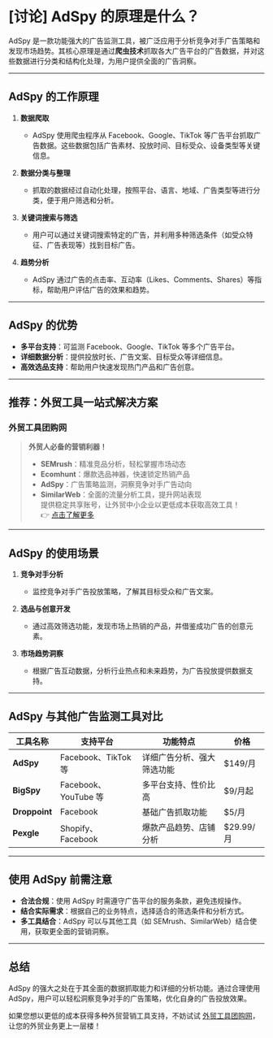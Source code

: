 # [讨论] AdSpy 的原理是什么？

AdSpy 是一款功能强大的广告监测工具，被广泛应用于分析竞争对手广告策略和发现市场趋势。其核心原理是通过**爬虫技术**抓取各大广告平台的广告数据，并对这些数据进行分类和结构化处理，为用户提供全面的广告洞察。

---

## AdSpy 的工作原理

1. **数据爬取**
   - AdSpy 使用爬虫程序从 Facebook、Google、TikTok 等广告平台抓取广告数据。这些数据包括广告素材、投放时间、目标受众、设备类型等关键信息。

2. **数据分类与整理**
   - 抓取的数据经过自动化处理，按照平台、语言、地域、广告类型等进行分类，便于用户筛选和分析。

3. **关键词搜索与筛选**
   - 用户可以通过关键词搜索特定的广告，并利用多种筛选条件（如受众特征、广告表现等）找到目标广告。

4. **趋势分析**
   - AdSpy 通过广告的点击率、互动率（Likes、Comments、Shares）等指标，帮助用户评估广告的效果和趋势。

---

## AdSpy 的优势

- **多平台支持**：可监测 Facebook、Google、TikTok 等多个广告平台。
- **详细数据分析**：提供投放时长、广告文案、目标受众等详细信息。
- **高效选品支持**：帮助用户快速发现热门产品和广告创意。

---

## 推荐：外贸工具一站式解决方案

### 外贸工具团购网
> **外贸人必备的营销利器！**  
> - **SEMrush**：精准竞品分析，轻松掌握市场动态  
> - **Ecomhunt**：爆款选品神器，快速锁定热销产品  
> - **AdSpy**：广告策略监测，洞察竞争对手广告动向  
> - **SimilarWeb**：全面的流量分析工具，提升网站表现  
> 提供稳定共享账号，让外贸中小企业以更低成本获取高效工具！  
> 👉 [点击了解更多](https://bit.ly/waimao518)

---

## AdSpy 的使用场景

1. **竞争对手分析**
   - 监控竞争对手广告投放策略，了解其目标受众和广告文案。

2. **选品与创意开发**
   - 通过高效筛选功能，发现市场上热销的产品，并借鉴成功广告的创意元素。

3. **市场趋势洞察**
   - 根据广告互动数据，分析行业热点和未来趋势，为广告投放提供数据支持。

---

## AdSpy 与其他广告监测工具对比

| 工具名称       | 支持平台             | 功能特点                  | 价格     |
| -------------- | -------------------- | ------------------------- | -------- |
| **AdSpy**      | Facebook、TikTok 等  | 详细广告分析、强大筛选功能 | $149/月  |
| **BigSpy**     | Facebook、YouTube 等 | 多平台支持、性价比高       | $9/月起  |
| **Droppoint**  | Facebook            | 基础广告抓取功能          | $5/月    |
| **Pexgle**     | Shopify、Facebook    | 爆款产品趋势、店铺分析    | $29.99/月|

---

## 使用 AdSpy 前需注意

- **合法合规**：使用 AdSpy 时需遵守广告平台的服务条款，避免违规操作。
- **结合实际需求**：根据自己的业务特点，选择适合的筛选条件和分析方式。
- **多工具结合**：AdSpy 可以与其他工具（如 SEMrush、SimilarWeb）结合使用，获取更全面的营销洞察。

---

## 总结

AdSpy 的强大之处在于其全面的数据抓取能力和详细的分析功能。通过合理使用 AdSpy，用户可以轻松洞察竞争对手的广告策略，优化自身的广告投放效果。

如果您想以更低的成本获得多种外贸营销工具支持，不妨试试 [外贸工具团购网](https://bit.ly/waimao518)，让您的外贸业务更上一层楼！


